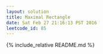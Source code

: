 ```yaml
---
layout: solution
title: Maximal Rectangle
date: Sat Feb 27 21:16:13 PST 2016
leetcode_id: 85
---
```

{% include_relative README.md %}
